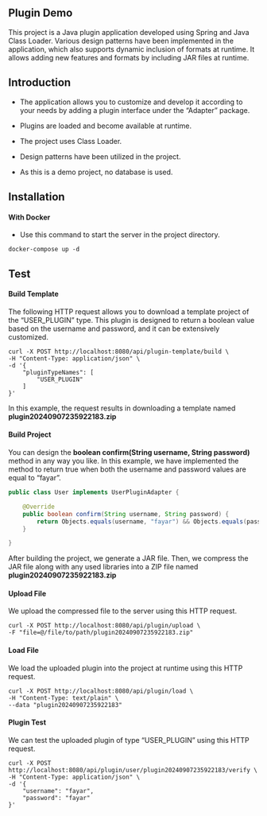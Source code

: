 ##  Plugin Demo

This project is a Java plugin application developed using Spring and Java Class Loader. Various design patterns have been implemented in the application, which also supports dynamic inclusion of formats at runtime. It allows adding new features and formats by including JAR files at runtime.

## Introduction

- The application allows you to customize and develop it according to your needs by adding a plugin interface under the “Adapter” package.

- Plugins are loaded and become available at runtime.

- The project uses Class Loader.

- Design patterns have been utilized in the project.

- As this is a demo project, no database is used.

## Installation

#### With Docker

- Use this command to start the server in the project directory.

```shell
docker-compose up -d
```

## Test

#### Build Template

The following HTTP request allows you to download a template project of the “USER_PLUGIN” type. This plugin is designed to return a boolean value based on the username and password, and it can be extensively customized.

```shell
curl -X POST http://localhost:8080/api/plugin-template/build \
-H "Content-Type: application/json" \
-d '{
    "pluginTypeNames": [
        "USER_PLUGIN"
    ]
}'
```

In this example, the request results in downloading a template named **plugin20240907235922183.zip**

#### Build Project

You can design the **boolean confirm(String username, String password)** method in any way you like. In this example, we have implemented the method to return true when both the username and password values are equal to “fayar”.

```java
public class User implements UserPluginAdapter {

    @Override
    public boolean confirm(String username, String password) {
        return Objects.equals(username, "fayar") && Objects.equals(password, "fayar");
    }

}
```

After building the project, we generate a JAR file. Then, we compress the JAR file along with any used libraries into a ZIP file named **plugin20240907235922183.zip**

#### Upload File

We upload the compressed file to the server using this HTTP request.

```shell
curl -X POST http://localhost:8080/api/plugin/upload \
-F "file=@/file/to/path/plugin20240907235922183.zip"
```

#### Load File

We load the uploaded plugin into the project at runtime using this HTTP request.

```shell
curl -X POST http://localhost:8080/api/plugin/load \
-H "Content-Type: text/plain" \
--data "plugin20240907235922183"
```

#### Plugin Test

We can test the uploaded plugin of type “USER_PLUGIN” using this HTTP request.

```shell
curl -X POST http://localhost:8080/api/plugin/user/plugin20240907235922183/verify \
-H "Content-Type: application/json" \
-d '{
    "username": "fayar",
    "password": "fayar"
}'
```